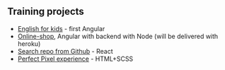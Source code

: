 ## Training projects
- [English for kids](https://zabalueva-jsfe2021q1-efk.netlify.app/) - first Angular
- [Online-shop](https://rs-school-zabalueva.netlify.app/), Angular with backend with Node (will be delivered with heroku)
- [Search repo from Github](https://zabaluevareact6.netlify.app/Cards) - React
- [Perfect Pixel experience](https://zabalueva-wildlife.netlify.app/) - HTML+SCSS
